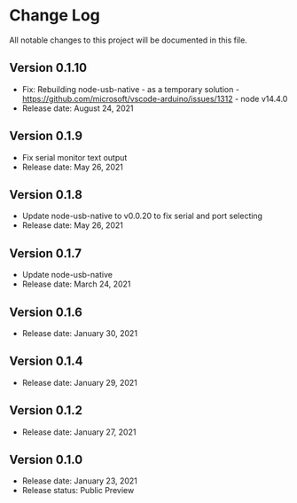 # Change Log
All notable changes to this project will be documented in this file.

## Version 0.1.10
- Fix: Rebuilding node-usb-native - as a temporary solution - https://github.com/microsoft/vscode-arduino/issues/1312 - node v14.4.0
- Release date: August 24, 2021

## Version 0.1.9
- Fix serial monitor text output
- Release date: May 26, 2021

## Version 0.1.8
- Update node-usb-native to v0.0.20 to fix serial and port selecting
- Release date: May 26, 2021

## Version 0.1.7
- Update node-usb-native
- Release date: March 24, 2021

## Version 0.1.6
- Release date: January 30, 2021

## Version 0.1.4
- Release date: January 29, 2021

## Version 0.1.2
- Release date: January 27, 2021

## Version 0.1.0

- Release date: January 23, 2021
- Release status: Public Preview

